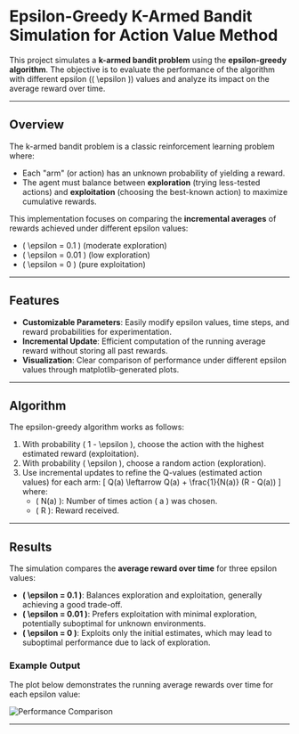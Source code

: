 # Epsilon-Greedy K-Armed Bandit Simulation for Action Value Method

This project simulates a **k-armed bandit problem** using the **epsilon-greedy algorithm**. The objective is to evaluate the performance of the algorithm with different epsilon (\( \epsilon \)) values and analyze its impact on the average reward over time.

---

## Overview

The k-armed bandit problem is a classic reinforcement learning problem where:
- Each "arm" (or action) has an unknown probability of yielding a reward.
- The agent must balance between **exploration** (trying less-tested actions) and **exploitation** (choosing the best-known action) to maximize cumulative rewards.

This implementation focuses on comparing the **incremental averages** of rewards achieved under different epsilon values:
- \( \epsilon = 0.1 \) (moderate exploration)
- \( \epsilon = 0.01 \) (low exploration)
- \( \epsilon = 0 \) (pure exploitation)

---

## Features

- **Customizable Parameters**: Easily modify epsilon values, time steps, and reward probabilities for experimentation.
- **Incremental Update**: Efficient computation of the running average reward without storing all past rewards.
- **Visualization**: Clear comparison of performance under different epsilon values through matplotlib-generated plots.

---

## Algorithm

The epsilon-greedy algorithm works as follows:
1. With probability \( 1 - \epsilon \), choose the action with the highest estimated reward (exploitation).
2. With probability \( \epsilon \), choose a random action (exploration).
3. Use incremental updates to refine the Q-values (estimated action values) for each arm:
   \[
   Q(a) \leftarrow Q(a) + \frac{1}{N(a)} (R - Q(a))
   \]
   where:
   - \( N(a) \): Number of times action \( a \) was chosen.
   - \( R \): Reward received.

---

## Results

The simulation compares the **average reward over time** for three epsilon values:

- **\( \epsilon = 0.1 \)**: Balances exploration and exploitation, generally achieving a good trade-off.
- **\( \epsilon = 0.01 \)**: Prefers exploitation with minimal exploration, potentially suboptimal for unknown environments.
- **\( \epsilon = 0 \)**: Exploits only the initial estimates, which may lead to suboptimal performance due to lack of exploration.

### Example Output

The plot below demonstrates the running average rewards over time for each epsilon value:

![Performance Comparison](https://drive.google.com/uc?export=view&id=1ijtDSqi7-DfkdFc5fdoHzFHcRO9oL_e-)

---






